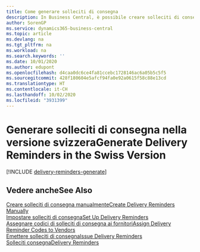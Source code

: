 ```yaml
---
title: Come generare solleciti di consegna
description: In Business Central, è possibile creare solleciti di consegna quando un acquisto non è stato consegnato come previsto. È possibile generare solleciti di consegna per tutte le consegne scadute oppure è possibile creare un singolo sollecito di consegna manualmente.
author: SorenGP
ms.service: dynamics365-business-central
ms.topic: article
ms.devlang: na
ms.tgt_pltfrm: na
ms.workload: na
ms.search.keywords: ''
ms.date: 10/01/2020
ms.author: edupont
ms.openlocfilehash: d4caa0dc6ce4fa81ccebc1728146ac6a05b5c5f5
ms.sourcegitcommit: 428f180604e5afcf94fa0e92a0615f58c88e13cd
ms.translationtype: HT
ms.contentlocale: it-CH
ms.lasthandoff: 10/02/2020
ms.locfileid: "3931399"
---
```

# <a name="generate-delivery-reminders-in-the-swiss-version"></a><span data-ttu-id="605d9-104">Generare solleciti di consegna nella versione svizzera</span><span class="sxs-lookup"><span data-stu-id="605d9-104">Generate Delivery Reminders in the Swiss Version</span></span>

[!INCLUDE [delivery-reminders-generate](../includes/ATCHDE/delivery-reminders-generate.md)]

## <a name="see-also"></a><span data-ttu-id="605d9-105">Vedere anche</span><span class="sxs-lookup"><span data-stu-id="605d9-105">See Also</span></span>

[<span data-ttu-id="605d9-106">Creare solleciti di consegna manualmente</span><span class="sxs-lookup"><span data-stu-id="605d9-106">Create Delivery Reminders Manually</span></span>](how-to-create-delivery-reminders-manually.md)  
[<span data-ttu-id="605d9-107">Impostare solleciti di consegna</span><span class="sxs-lookup"><span data-stu-id="605d9-107">Set Up Delivery Reminders</span></span>](how-to-set-up-delivery-reminders.md)  
[<span data-ttu-id="605d9-108">Assegnare codici di solleciti di consegna ai fornitori</span><span class="sxs-lookup"><span data-stu-id="605d9-108">Assign Delivery Reminder Codes to Vendors</span></span>](how-to-assign-delivery-reminder-codes-to-vendors.md)  
[<span data-ttu-id="605d9-109">Emettere solleciti di consegna</span><span class="sxs-lookup"><span data-stu-id="605d9-109">Issue Delivery Reminders</span></span>](how-to-issue-delivery-reminders.md)  
[<span data-ttu-id="605d9-110">Solleciti consegna</span><span class="sxs-lookup"><span data-stu-id="605d9-110">Delivery Reminders</span></span>](delivery-reminders.md)  
